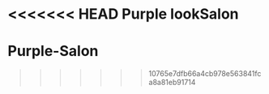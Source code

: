 <<<<<<< HEAD
Purple lookSalon
=======
# Purple-Salon
>>>>>>> 10765e7dfb66a4cb978e563841fca8a81eb91714
